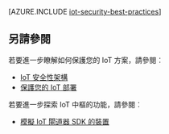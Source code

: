 <properties
 pageTitle="IoT 安全性的最佳作法 |Microsoft Azure"
 description="安全性保護您 IoT 基礎結構的最佳作法"
 services="iot-hub"
 documentationCenter=""
 authors="YuriDio"
 manager="timlt"
 editor=""/>

<tags
 ms.service="iot-hub"
 ms.devlang="na"
 ms.topic="article"
 ms.tgt_pltfrm="na"
 ms.workload="na"
 ms.date="10/17/2016"
 ms.author="yurid"/>
 
[AZURE.INCLUDE [iot-security-best-practices](../../includes/iot-security-best-practices.md)]

## <a name="see-also"></a>另請參閱

若要進一步瞭解如何保護您的 IoT 方案，請參閱︰

- [IoT 安全性架構][lnk-security-architecture]
- [保護您的 IoT 部署][lnk-security-deployment]

若要進一步探索 IoT 中樞的功能，請參閱︰

- [模擬 IoT 閘道器 SDK 的裝置][lnk-gateway]

[lnk-security-architecture]: iot-hub-security-architecture.md
[lnk-security-deployment]: iot-hub-security-deployment.md

[lnk-gateway]: iot-hub-linux-gateway-sdk-simulated-device.md